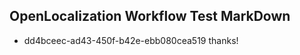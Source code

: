## OpenLocalization Workflow Test MarkDown
* dd4bceec-ad43-450f-b42e-ebb080cea519 thanks!

<!--HONumber=Sep16_HO1-->


